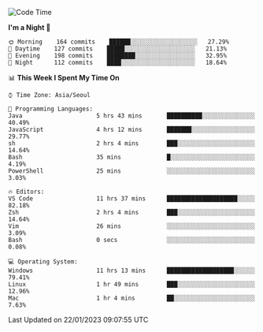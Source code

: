 <!--START_SECTION:waka-->
![Code Time](http://img.shields.io/badge/Code%20Time-1%2C508%20hrs%2034%20mins-blue)

**I'm a Night 🦉** 

```text
🌞 Morning    164 commits    ██████░░░░░░░░░░░░░░░░░░░   27.29% 
🌆 Daytime    127 commits    █████░░░░░░░░░░░░░░░░░░░░   21.13% 
🌃 Evening    198 commits    ████████░░░░░░░░░░░░░░░░░   32.95% 
🌙 Night      112 commits    ████░░░░░░░░░░░░░░░░░░░░░   18.64%

```


📊 **This Week I Spent My Time On** 

```text
⌚︎ Time Zone: Asia/Seoul

💬 Programming Languages: 
Java                     5 hrs 43 mins       ██████████░░░░░░░░░░░░░░░   40.49% 
JavaScript               4 hrs 12 mins       ███████░░░░░░░░░░░░░░░░░░   29.77% 
sh                       2 hrs 4 mins        ███░░░░░░░░░░░░░░░░░░░░░░   14.64% 
Bash                     35 mins             █░░░░░░░░░░░░░░░░░░░░░░░░   4.19% 
PowerShell               25 mins             ░░░░░░░░░░░░░░░░░░░░░░░░░   3.03%

🔥 Editors: 
VS Code                  11 hrs 37 mins      ████████████████████░░░░░   82.18% 
Zsh                      2 hrs 4 mins        ███░░░░░░░░░░░░░░░░░░░░░░   14.64% 
Vim                      26 mins             ░░░░░░░░░░░░░░░░░░░░░░░░░   3.09% 
Bash                     0 secs              ░░░░░░░░░░░░░░░░░░░░░░░░░   0.08%

💻 Operating System: 
Windows                  11 hrs 13 mins      ███████████████████░░░░░░   79.41% 
Linux                    1 hr 49 mins        ███░░░░░░░░░░░░░░░░░░░░░░   12.96% 
Mac                      1 hr 4 mins         ██░░░░░░░░░░░░░░░░░░░░░░░   7.63%

```


 Last Updated on 22/01/2023 09:07:55 UTC
<!--END_SECTION:waka-->
